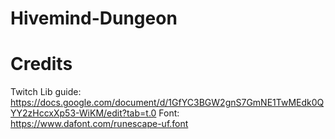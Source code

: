 # Hivemind-Dungeon

# Credits
Twitch Lib guide: https://docs.google.com/document/d/1GfYC3BGW2gnS7GmNE1TwMEdk0QYY2zHccxXp53-WiKM/edit?tab=t.0
Font: https://www.dafont.com/runescape-uf.font